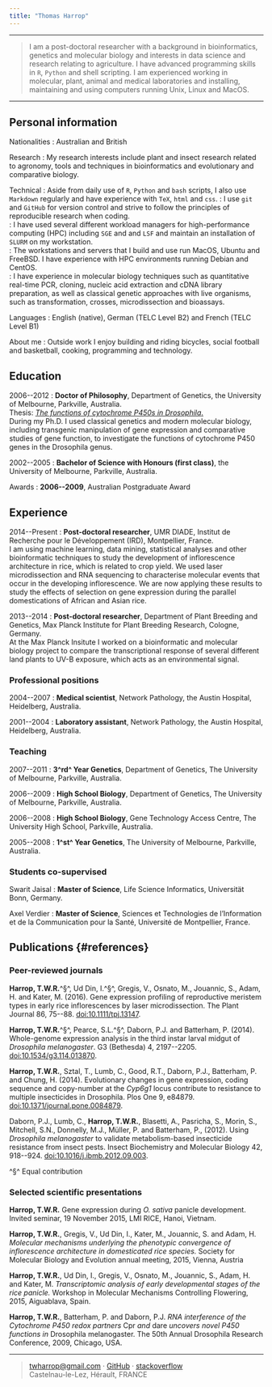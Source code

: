 ```yaml
---
title: "Thomas Harrop"
---
```


----

> I am a post-doctoral researcher with a background in bioinformatics, genetics and molecular biology and interests in data science and research relating to agriculture. I have advanced programming skills in `R`, `Python` and shell scripting. I am experienced working in molecular, plant, animal and medical laboratories and installing, maintaining and using computers running Unix, Linux and MacOS.

----

## Personal information

Nationalities
:   Australian and British

Research
:   My research interests include plant and insect research related to agronomy, tools and techniques in bioinformatics and evolutionary and comparative biology.

Technical
:   Aside from daily use of `R`, `Python` and `bash` scripts, I also use `Markdown` regularly and have experience with `TeX`, `html` and `css`.
:   I use `git` and `GitHub` for version control and strive to follow the principles of reproducible research when coding.  
:   I have used several different workload managers for high-performance computing (HPC) including `SGE` and and `LSF` and maintain an installation of `SLURM` on my workstation.  
:   The workstations and servers that I build and use run MacOS, Ubuntu and FreeBSD. I have experience with HPC environments running Debian and CentOS.  
:   I have experience in molecular biology techniques such as quantitative real-time PCR, cloning, nucleic acid extraction and cDNA library preparation, as well as classical genetic approaches with live organisms, such as transformation, crosses, microdissection and bioassays.

Languages
:   English (native), German (TELC Level B2) and French (TELC Level B1)

About me
:   Outside work I enjoy building and riding bicycles, social football and basketball, cooking, programming and technology.

## Education

2006--2012
:	**Doctor of Philosophy**, Department of Genetics, the University of Melbourne, Parkville, Australia.  
	Thesis: [*The functions of cytochrome P450s in Drosophila*.](http://cat.lib.unimelb.edu.au/record=b4827945~S32)  
	During my Ph.D. I used classical genetics and modern molecular biology, including transgenic manipulation of gene expression and comparative studies of gene function, to investigate the functions of cytochrome P450 genes in the Drosophila genus. 

2002--2005
:   **Bachelor of Science with Honours (first class)**, the University of Melbourne, Parkville, Australia.

Awards
:   **2006--2009**, Australian Postgraduate Award

## Experience

2014--Present
:	**Post-doctoral researcher**, UMR DIADE, Institut de Recherche
pour le Développement (IRD), Montpellier, France.  
	I am using machine learning, data mining, statistical analyses and other bioinformatic techniques to study the development of inflorescence architecture in rice, which is related to crop yield. We used laser microdissection and RNA sequencing to characterise molecular events that occur in the developing inflorescence. We are now applying these results to study the effects of selection on gene expression during the parallel domestications of African and Asian rice.

2013--2014
:	**Post-doctoral researcher**, Department of Plant Breeding and Genetics, Max Planck Institute for Plant Breeding Research, Cologne, Germany.  
	At the Max Planck Insitute I worked on a bioinformatic and molecular biology project to compare the transcriptional response of several different land plants to UV-B exposure, which acts as an environmental signal.

### Professional positions

2004--2007
:	**Medical scientist**, Network Pathology, the Austin Hospital, Heidelberg, Australia.

2001--2004
:	**Laboratory assistant**, Network Pathology, the Austin Hospital, Heidelberg, Australia.

### Teaching

2007--2011
:	**3^rd^ Year Genetics**, Department of Genetics, The University of Melbourne, Parkville, Australia.

2006--2009
:	**High School Biology**, Department of Genetics, The University of Melbourne, Parkville, Australia.

2006--2008
:	**High School Biology**, Gene Technology Access Centre, The University High School, Parkville, Australia.

2005--2008
:	**1^st^ Year Genetics**, The University of Melbourne, Parkville, Australia.

### Students co-supervised

Swarit Jaisal
:	**Master of Science**, Life Science Informatics, Universität Bonn, Germany.

Axel Verdier
:	**Master of Science**, Sciences et Technologies de l’Information et de la
Communication pour la Santé, Université de Montpellier, France.

## Publications {#references}

### Peer-reviewed journals

**Harrop, T.W.R.**^§^, Ud Din, I.^§^, Gregis, V., Osnato, M., Jouannic, S., Adam, H. and Kater, M. (2016). Gene expression profiling of reproductive meristem types in early rice inflorescences by laser microdissection. The Plant Journal 86, 75--88. [doi:10.1111/tpj.13147](http://dx.doi.org/10.1111/tpj.13147).

**Harrop, T.W.R.**^§^, Pearce, S.L.^§^, Daborn, P.J. and Batterham, P. (2014). Whole-genome expression analysis in the third instar larval midgut of *Drosophila melanogaster*. G3 (Bethesda) 4, 2197--2205. [doi:10.1534/g3.114.013870](http://g3journal.org/cgi/doi/10.1534/g3.114.013870).

**Harrop, T.W.R.**, Sztal, T., Lumb, C., Good, R.T., Daborn, P.J., Batterham, P. and Chung, H. (2014). Evolutionary changes in gene expression, coding sequence and copy-number at the *Cyp6g1* locus contribute to resistance to multiple insecticides in Drosophila. Plos One 9, e84879. [doi:10.1371/journal.pone.0084879](http://dx.plos.org/10.1371/journal.pone.0084879).

Daborn, P.J., Lumb, C., **Harrop, T.W.R.**, Blasetti, A., Pasricha, S., Morin, S., Mitchell, S.N., Donnelly, M.J., Müller, P. and Batterham, P., (2012). Using *Drosophila melanogaster* to validate metabolism-based insecticide resistance from insect pests. Insect Biochemistry and Molecular Biology 42, 918--924. [doi:10.1016/j.ibmb.2012.09.003](http://linkinghub.elsevier.com/retrieve/pii/S0965174812001269).

^§^ Equal contribution

### Selected scientific presentations

**Harrop, T.W.R.** Gene expression during *O. sativa* panicle development. Invited seminar, 19 November 2015, LMI RICE, Hanoi, Vietnam.

**Harrop, T.W.R.**, Gregis, V., Ud Din, I., Kater, M., Jouannic, S. and Adam, H. *Molecular mechanisms underlying the phenotypic convergence of inflorescence architecture in domesticated rice species.* Society for Molecular Biology and Evolution annual meeting, 2015, Vienna, Austria

**Harrop, T.W.R.**, Ud Din, I., Gregis, V., Osnato, M., Jouannic, S., Adam, H. and Kater, M. *Transcriptomic analysis of early developmental stages of the rice panicle.* Workshop in Molecular Mechanisms Controlling Flowering, 2015, Aiguablava, Spain.

**Harrop, T.W.R.**, Batterham, P. and Daborn, P.J. *RNA interference of the Cytochrome P450 redox partners* Cpr *and* dare *uncovers novel P450 functions in* Drosophila melanogaster. The 50th Annual Drosophila Research Conference, 2009, Chicago, USA.

----

> <twharrop@gmail.com> · [GitHub](https://github.com/tomharrop) · [stackoverflow](https://stackoverflow.com/users/3017012/tom-harrop)\
> Castelnau-le-Lez, Hérault, FRANCE

